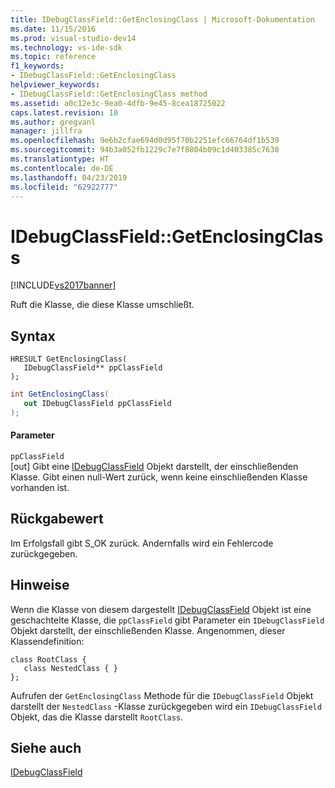 ```yaml
---
title: IDebugClassField::GetEnclosingClass | Microsoft-Dokumentation
ms.date: 11/15/2016
ms.prod: visual-studio-dev14
ms.technology: vs-ide-sdk
ms.topic: reference
f1_keywords:
- IDebugClassField::GetEnclosingClass
helpviewer_keywords:
- IDebugClassField::GetEnclosingClass method
ms.assetid: a0c12e3c-9ea0-4dfb-9e45-8cea18725022
caps.latest.revision: 10
ms.author: gregvanl
manager: jillfra
ms.openlocfilehash: 9e6b2cfae694d0d95f70b2251efc66764df1b539
ms.sourcegitcommit: 94b3a052fb1229c7e7f8804b09c1d403385c7630
ms.translationtype: HT
ms.contentlocale: de-DE
ms.lasthandoff: 04/23/2019
ms.locfileid: "62922777"
---
```

# <a name="idebugclassfieldgetenclosingclass"></a>IDebugClassField::GetEnclosingClass
[!INCLUDE[vs2017banner](../../../includes/vs2017banner.md)]

Ruft die Klasse, die diese Klasse umschließt.  
  
## <a name="syntax"></a>Syntax  
  
```cpp#  
HRESULT GetEnclosingClass(   
   IDebugClassField** ppClassField  
);  
```  
  
```csharp  
int GetEnclosingClass(  
   out IDebugClassField ppClassField  
);  
```  
  
#### <a name="parameters"></a>Parameter  
 `ppClassField`  
 [out] Gibt eine [IDebugClassField](../../../extensibility/debugger/reference/idebugclassfield.md) Objekt darstellt, der einschließenden Klasse. Gibt einen null-Wert zurück, wenn keine einschließenden Klasse vorhanden ist.  
  
## <a name="return-value"></a>Rückgabewert  
 Im Erfolgsfall gibt S_OK zurück. Andernfalls wird ein Fehlercode zurückgegeben.  
  
## <a name="remarks"></a>Hinweise  
 Wenn die Klasse von diesem dargestellt [IDebugClassField](../../../extensibility/debugger/reference/idebugclassfield.md) Objekt ist eine geschachtelte Klasse, die `ppClassField` gibt Parameter ein `IDebugClassField` Objekt darstellt, der einschließenden Klasse. Angenommen, dieser Klassendefinition:  
  
```  
class RootClass {  
   class NestedClass { }  
};  
```  
  
 Aufrufen der `GetEnclosingClass` Methode für die `IDebugClassField` Objekt darstellt der `NestedClass` -Klasse zurückgegeben wird ein `IDebugClassField` Objekt, das die Klasse darstellt `RootClass`.  
  
## <a name="see-also"></a>Siehe auch  
 [IDebugClassField](../../../extensibility/debugger/reference/idebugclassfield.md)
